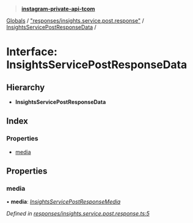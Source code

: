 > **[instagram-private-api-tcom](../README.md)**

[Globals](../README.md) / ["responses/insights.service.post.response"](../modules/_responses_insights_service_post_response_.md) / [InsightsServicePostResponseData](_responses_insights_service_post_response_.insightsservicepostresponsedata.md) /

# Interface: InsightsServicePostResponseData

## Hierarchy

* **InsightsServicePostResponseData**

## Index

### Properties

* [media](_responses_insights_service_post_response_.insightsservicepostresponsedata.md#media)

## Properties

###  media

• **media**: *[InsightsServicePostResponseMedia](_responses_insights_service_post_response_.insightsservicepostresponsemedia.md)*

*Defined in [responses/insights.service.post.response.ts:5](https://github.com/cuonglnhust/instagram-private-api-tcom/blob/3e16058/src/responses/insights.service.post.response.ts#L5)*